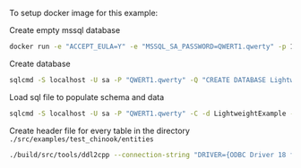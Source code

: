 
To setup docker image for this example:



Create empty mssql database 

``` sh
docker run -e "ACCEPT_EULA=Y" -e "MSSQL_SA_PASSWORD=QWERT1.qwerty" -p 1433:1433 --name sql22 --hostname sql22 -d mcr.microsoft.com/mssql/server:2022-latest
```


Create database 

``` sh
sqlcmd -S localhost -U sa -P "QWERT1.qwerty" -Q "CREATE DATABASE LightweightExample" -C
```



Load sql file to populate schema and data

``` sh
sqlcmd -S localhost -U sa -P "QWERT1.qwerty" -C -d LightweightExample -i ./src/examples/test_chinook/Chinook_Sqlite.sql
```


Create header file for every table in the directory `./src/examples/test_chinook/entities` 

``` sh
./build/src/tools/ddl2cpp --connection-string "DRIVER={ODBC Driver 18 for SQL Server};SERVER=localhost;UID=sa;PWD=QWERT1.qwerty;TrustServerCertificate=yes;DATABASE=LightweightExample" --make-aliases --database LightweightExample --schema dbo --foreign-key-collision-prefix fk_ --output ./src/examples/test_chinook/entities
```
